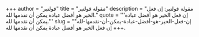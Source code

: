+++
author = "فولتير"
title = "مقولة فولتير"
description = "مقولة فولتير: إن فعل الخير هو أفضل عبادة يمكن أن نقدمها لله."
quote = '''إن فعل الخير هو أفضل عبادة يمكن أن نقدمها لله.'''
slug = "إن-فعل-الخير-هو-أفضل-عبادة-يمكن-أن-نقدمها-لله"
+++
إن فعل الخير هو أفضل عبادة يمكن أن نقدمها لله.
